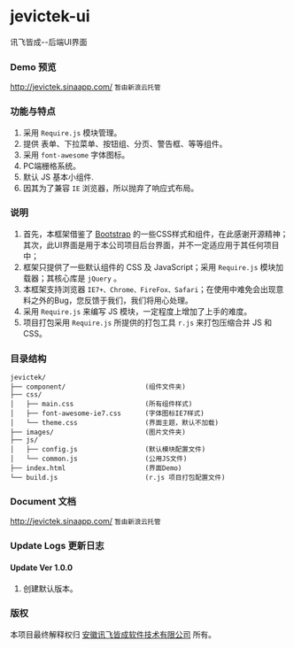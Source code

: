 # jevictek-ui
讯飞皆成--后端UI界面

### Demo 预览
http://jevictek.sinaapp.com/ ``暂由新浪云托管``

### 功能与特点
1. 采用 ``Require.js`` 模块管理。
2. 提供 表单、下拉菜单、按钮组、分页、警告框、等等组件。
3. 采用 ``font-awesome`` 字体图标。
4. PC端栅格系统。
5. 默认 JS 基本小组件.
6. 因其为了兼容 ``IE`` 浏览器，所以抛弃了响应式布局。

### 说明
1. 首先，本框架借鉴了 [Bootstrap](http://getbootstrap.com/) 的一些CSS样式和组件，在此感谢开源精神；其次，此UI界面是用于本公司项目后台界面，并不一定适应用于其任何项目中；
2. 框架只提供了一些默认组件的 CSS 及 JavaScript；采用 ``Require.js`` 模块加载器；其核心库是 ``jQuery`` 。
3. 本框架支持浏览器 ``IE7+、Chrome、FireFox、Safari``；在使用中难免会出现意料之外的Bug，您反馈于我们，我们将用心处理。
4. 采用 ``Require.js`` 来编写 JS 模块，一定程度上增加了上手的难度。
5. 项目打包采用 ``Require.js`` 所提供的打包工具 ``r.js`` 来打包压缩合并 JS 和 CSS。

### 目录结构
```
jevictek/
├── component/                    (组件文件夹)
├── css/
│   ├── main.css                  (所有组件样式)
│   ├── font-awesome-ie7.css      (字体图标IE7样式)
│   └── theme.css                 (界面主题，默认不加载)   
├── images/                       (图片文件夹)
├── js/
│   ├── config.js                 (默认模块配置文件)
│   └── common.js                 (公用JS文件)
├── index.html                    (界面Demo)
└── build.js                      (r.js 项目打包配置文件)
```

### Document 文档
http://jevictek.sinaapp.com/ ``暂由新浪云托管``

### Update Logs 更新日志
#### Update Ver 1.0.0
1. 创建默认版本。

### 版权
本项目最终解释权归 [安徽讯飞皆成软件技术有限公司](http://www.jevictek.com/) 所有。
